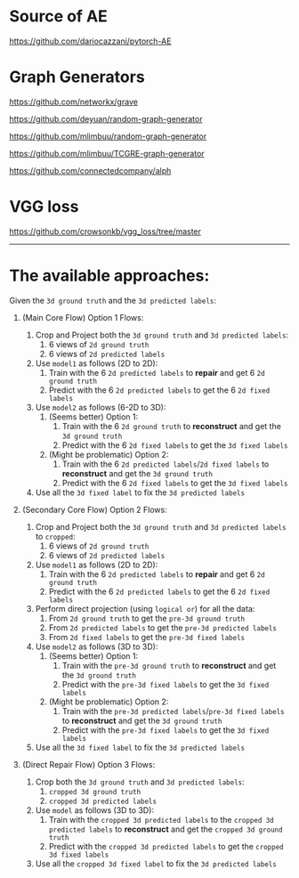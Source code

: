 # Source of AE

https://github.com/dariocazzani/pytorch-AE

# Graph Generators

https://github.com/networkx/grave

https://github.com/deyuan/random-graph-generator

https://github.com/mlimbuu/random-graph-generator

https://github.com/mlimbuu/TCGRE-graph-generator

https://github.com/connectedcompany/alph


# VGG loss

https://github.com/crowsonkb/vgg_loss/tree/master

---

# The available approaches:

Given the `3d ground truth` and the `3d predicted labels`:

1. (Main Core Flow) Option 1 Flows: 
   1. Crop and Project both the `3d ground truth` and `3d predicted labels`:
      1. 6 views of `2d ground truth`
      2. 6 views of `2d predicted labels`
   2. Use `model1` as follows (2D to 2D):
      1. Train with the 6 `2d predicted labels` to **repair** and get 6 `2d ground truth`
      2. Predict with the 6 `2d predicted labels` to get the 6 `2d fixed labels`
   3. Use `model2` as follows (6-2D to 3D):
      1. (Seems better) Option 1:
         1. Train with the 6 `2d ground truth` to **reconstruct** and get the `3d ground truth`
         2. Predict with the 6 `2d fixed labels` to get the `3d fixed labels`
      2. (Might be problematic) Option 2:
         1. Train with the 6 `2d predicted labels`/`2d fixed labels`  to **reconstruct** and get the `3d ground truth`
         2. Predict with the 6 `2d fixed labels` to get the `3d fixed labels`
   4. Use all the `3d fixed label` to fix the `3d predicted labels`

2. (Secondary Core Flow) Option 2 Flows: 
   1. Crop and Project both the `3d ground truth` and `3d predicted labels` to `cropped`:
      1. 6 views of `2d ground truth`
      2. 6 views of `2d predicted labels`
   2. Use `model1` as follows (2D to 2D):
      1. Train with the 6 `2d predicted labels` to **repair** and get 6 `2d ground truth`
      2. Predict with the 6 `2d predicted labels` to get the 6 `2d fixed labels`
   3. Perform direct projection (using `logical or`) for all the data:
      1. From `2d ground truth` to get the `pre-3d ground truth`
      2. From `2d predicted labels` to get the `pre-3d predicted labels`
      3. From `2d fixed labels` to get the `pre-3d fixed labels`
   4. Use `model2` as follows (3D to 3D):
      1. (Seems better) Option 1:
         1. Train with the `pre-3d ground truth` to **reconstruct** and get the `3d ground truth`
         2. Predict with the `pre-3d fixed labels` to get the `3d fixed labels`
      2. (Might be problematic) Option 2:
         1. Train with the `pre-3d predicted labels`/`pre-3d fixed labels` to **reconstruct** and get the `3d ground truth`
         2. Predict with the `pre-3d fixed labels` to get the `3d fixed labels`
   5. Use all the `3d fixed label` to fix the `3d predicted labels`

3. (Direct Repair Flow) Option 3 Flows:
   1. Crop both the `3d ground truth` and `3d predicted labels`:
      1. `cropped 3d ground truth`
      2. `cropped 3d predicted labels`
   2. Use `model` as follows (3D to 3D):
      1. Train with the `cropped 3d predicted labels` to the `cropped 3d predicted labels` to **reconstruct** and get the `cropped 3d ground truth`
      2. Predict with the `cropped 3d predicted labels` to get the `cropped 3d fixed labels`
   3. Use all the `cropped 3d fixed label` to fix the `3d predicted labels`
